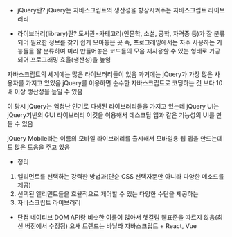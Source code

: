 - jQuery란?
jQuery는 자바스크립트의 생산성을 향상시켜주는 자바스크립트 라이브러리

- 라이브러리(library)란?
도서관=카테고리(인문학, 소설, 공학, 자격증 등)가 잘 분류되어 필요한 정보를 찾기 쉽게 모아놓은 곳
즉, 프로그래밍에서는 자주 사용하는 기능들을 잘 분류하여 미리 만들어놓은 코드들의 모음
재사용할 수 있는 형태로 가공되어 프로그래밍 효율(생산성)을 높임

자바스크립트의 세계에는 많은 라이브러리들이 있음 
과거에는 jQuery가 가장 많은 사용자를 가지고 있었음
jQuery를 이용하면 순수한 자바스크립트로 코딩하는 것 보다 10배 이상 생산성을 높일 수 있음

이 당시 jQuery는 엄청난 인기로 파생된 라이브러리들을 가지고 있는데
jQuery UI는 jQuery기반의 GUI 라이브러리
이것을 이용해서 데스크탑 앱과 같은 기능성의 UI를 만들 수 있음

jQuery Mobile라는 이름의 모바일 라이브러리를 출시해서 
모바일용 웹 앱을 만드는데도 많은 도움을 주고 있음

- 정리
1) 엘리먼트를 선택하는 강력한 방법과(단순 CSS 선택자뿐만 아니라 다양한 메소드를 제공)
2) 선택된 엘리먼트들을 효율적으로 제어할 수 있는 다양한 수단을 제공하는
3) 자바스크립트 라이브러리

- 단점
네이티브 DOM API랑 비슷한 이름이 많아서 헷갈림
웹표준을 따르지 않음(최신 버전에서 수정됨)
요새 트렌드는 바닐라 자바스크립트 + React, Vue